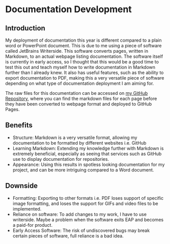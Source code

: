 # Documentation Development

## Introduction

My deployment of documentation this year is different compared to a plain word or PowerPoint document. This is due to me using
a piece of software called JetBrains Writerside. This software converts pages, written in Markdown, to an actual webpage listing documentation.
The software itself is currently in early access, so I thought that this would be a good time to test this out and teach myself how to write 
documentation in Markdown further than I already knew. It also has useful features, such as the ability to export documentation to PDF, making this
a very versatile piece of software depending on what type of documentation deployment I am aiming for.

The raw files for this documentation can be accessed on [my GitHub Repository](https://github.com/Kuritsu243/FMP_Documentation), where you can 
find the markdown files for each page before they have been converted to webpage format and deployed to GitHub Pages. 

## Benefits

- Structure: Markdown is a very versatile format, allowing my documentation to be formatted by different websites i.e. GitHub
- Learning Markdown: Extending my knowledge further with Markdown is extremely beneficial, especially as seeing that services such as GitHub use to display documentation for repositories.
- Appearance: Using this results in spotless looking documentation for my project, and can be more intriguing compared to a Word document.

## Downside

- Formatting: Exporting to other formats i.e. PDF loses support of specific image formatting, and loses the support for GIFs and video files to be implemented.
- Reliance on software: To add changes to my work, I have to use writerside. Maybe a problem when the software exits EAP and becomes a paid-for product.
- Early Access Software: The risk of undiscovered bugs may break certain pieces of software, full reliance is a bad idea.